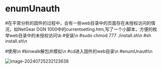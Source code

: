 # enumUnauth
#在平常分析的固件的过程中，会有一些web目录中的页面存在未授权访问的情况，如NetGear DGN 1000中的currentsetting.htm,写了一个小脚本，方便的枚举web目录中的未授权访问\b
#安装\n
#sudo chmod 777 ./install.sh\n
#sh install.sh\n

#使用\n
#binwalk解包并模拟\n
#cd进入固件的web目录\n
#enumUnauth\n

![image-20240725232123638](https://github.com/user-attachments/assets/7cac957a-5344-4746-a328-cefb4ae5ac78)
